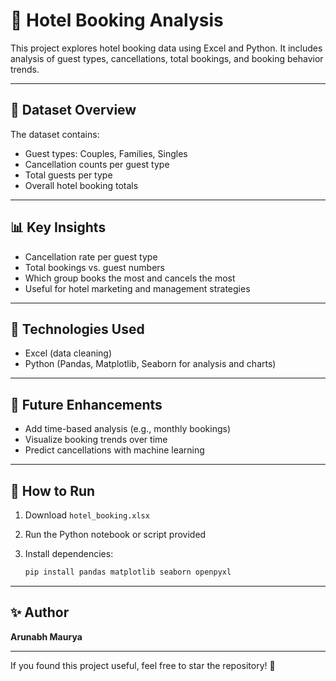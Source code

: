 # 🏨 Hotel Booking Analysis

This project explores hotel booking data using Excel and Python. It includes analysis of guest types, cancellations, total bookings, and booking behavior trends.

---

## 📄 Dataset Overview

The dataset contains:

* Guest types: Couples, Families, Singles
* Cancellation counts per guest type
* Total guests per type
* Overall hotel booking totals

---

## 📊 Key Insights

* Cancellation rate per guest type
* Total bookings vs. guest numbers
* Which group books the most and cancels the most
* Useful for hotel marketing and management strategies

---

## 🚀 Technologies Used

* Excel (data cleaning)
* Python (Pandas, Matplotlib, Seaborn for analysis and charts)

---

## 📆 Future Enhancements

* Add time-based analysis (e.g., monthly bookings)
* Visualize booking trends over time
* Predict cancellations with machine learning

---

## 📑 How to Run

1. Download `hotel_booking.xlsx`
2. Run the Python notebook or script provided
3. Install dependencies:

   ```bash
   pip install pandas matplotlib seaborn openpyxl
   ```

---

## ✨ Author

**Arunabh Maurya**

---

If you found this project useful, feel free to star the repository! 🌟
